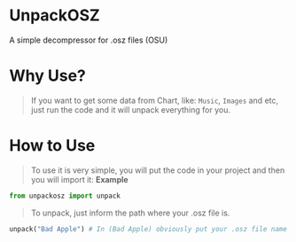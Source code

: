 # UnpackOSZ
A simple decompressor for .osz files (OSU)

# Why Use?
> If you want to get some data from Chart, like: `Music`, `Images` and etc, just run the code and it will unpack everything for you.

# How to Use
> To use it is very simple, you will put the code in your project and then you will import it:
**Example**
```py
from unpackosz import unpack
```
> To unpack, just inform the path where your .osz file is.
```py
unpack("Bad Apple") # In (Bad Apple) obviously put your .osz file name
```
